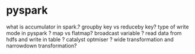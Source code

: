 # pyspark

what is accumulator in spark.?
groupby key vs reduceby key?
type of write mode in pyspark ?
map vs flatmap?
broadcast variable ?
read data from hdfs and write in table ?
catalyst optmiser ?
wide transformation and narrowdown transformation?
